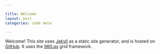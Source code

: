 ```yaml
---

title: Welcome
layout: post
categories: code meta

---
```


Welcome!  This site uses [Jekyll](http://jekyllrb.com) as a static site generator, and is hosted on [GitHub](http://www.github.com).  It uses the [960.gs](http://960.gs) grid framework.